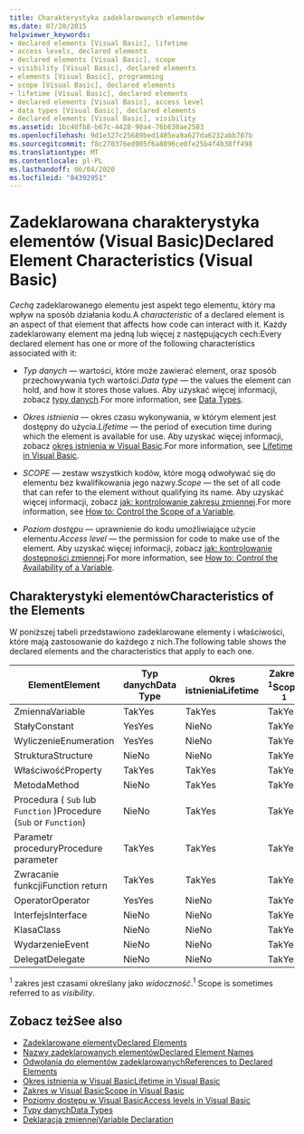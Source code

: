```yaml
---
title: Charakterystyka zadeklarowanych elementów
ms.date: 07/20/2015
helpviewer_keywords:
- declared elements [Visual Basic], lifetime
- access levels, declared elements
- declared elements [Visual Basic], scope
- visibility [Visual Basic], declared elements
- elements [Visual Basic], programming
- scope [Visual Basic], declared elements
- lifetime [Visual Basic], declared elements
- declared elements [Visual Basic], access level
- data types [Visual Basic], declared elements
- declared elements [Visual Basic], visibility
ms.assetid: 1bc40fb8-b67c-4428-90a4-76b630ae2583
ms.openlocfilehash: 9d1e327c25689bed1405ea9a627da6232abb707b
ms.sourcegitcommit: f8c270376ed905f6a8896ce0fe25b4f4b38ff498
ms.translationtype: MT
ms.contentlocale: pl-PL
ms.lasthandoff: 06/04/2020
ms.locfileid: "84392951"
---
```

# <a name="declared-element-characteristics-visual-basic"></a><span data-ttu-id="0dec3-102">Zadeklarowana charakterystyka elementów (Visual Basic)</span><span class="sxs-lookup"><span data-stu-id="0dec3-102">Declared Element Characteristics (Visual Basic)</span></span>
<span data-ttu-id="0dec3-103">*Cechą* zadeklarowanego elementu jest aspekt tego elementu, który ma wpływ na sposób działania kodu.</span><span class="sxs-lookup"><span data-stu-id="0dec3-103">A *characteristic* of a declared element is an aspect of that element that affects how code can interact with it.</span></span> <span data-ttu-id="0dec3-104">Każdy zadeklarowany element ma jedną lub więcej z następujących cech:</span><span class="sxs-lookup"><span data-stu-id="0dec3-104">Every declared element has one or more of the following characteristics associated with it:</span></span>  
  
- <span data-ttu-id="0dec3-105">*Typ danych* — wartości, które może zawierać element, oraz sposób przechowywania tych wartości.</span><span class="sxs-lookup"><span data-stu-id="0dec3-105">*Data type* — the values the element can hold, and how it stores those values.</span></span> <span data-ttu-id="0dec3-106">Aby uzyskać więcej informacji, zobacz [typy danych](../../../language-reference/data-types/index.md).</span><span class="sxs-lookup"><span data-stu-id="0dec3-106">For more information, see [Data Types](../../../language-reference/data-types/index.md).</span></span>  
  
- <span data-ttu-id="0dec3-107">*Okres istnienia* — okres czasu wykonywania, w którym element jest dostępny do użycia.</span><span class="sxs-lookup"><span data-stu-id="0dec3-107">*Lifetime* — the period of execution time during which the element is available for use.</span></span> <span data-ttu-id="0dec3-108">Aby uzyskać więcej informacji, zobacz [okres istnienia w Visual Basic](lifetime.md).</span><span class="sxs-lookup"><span data-stu-id="0dec3-108">For more information, see [Lifetime in Visual Basic](lifetime.md).</span></span>  
  
- <span data-ttu-id="0dec3-109">*SCOPE* — zestaw wszystkich kodów, które mogą odwoływać się do elementu bez kwalifikowania jego nazwy.</span><span class="sxs-lookup"><span data-stu-id="0dec3-109">*Scope* — the set of all code that can refer to the element without qualifying its name.</span></span> <span data-ttu-id="0dec3-110">Aby uzyskać więcej informacji, zobacz [jak: kontrolowanie zakresu zmiennej](how-to-control-the-scope-of-a-variable.md).</span><span class="sxs-lookup"><span data-stu-id="0dec3-110">For more information, see [How to: Control the Scope of a Variable](how-to-control-the-scope-of-a-variable.md).</span></span>  
  
- <span data-ttu-id="0dec3-111">*Poziom dostępu* — uprawnienie do kodu umożliwiające użycie elementu.</span><span class="sxs-lookup"><span data-stu-id="0dec3-111">*Access level* — the permission for code to make use of the element.</span></span> <span data-ttu-id="0dec3-112">Aby uzyskać więcej informacji, zobacz [jak: kontrolowanie dostępności zmiennej](how-to-control-the-availability-of-a-variable.md).</span><span class="sxs-lookup"><span data-stu-id="0dec3-112">For more information, see [How to: Control the Availability of a Variable](how-to-control-the-availability-of-a-variable.md).</span></span>  
  
## <a name="characteristics-of-the-elements"></a><span data-ttu-id="0dec3-113">Charakterystyki elementów</span><span class="sxs-lookup"><span data-stu-id="0dec3-113">Characteristics of the Elements</span></span>  
 <span data-ttu-id="0dec3-114">W poniższej tabeli przedstawiono zadeklarowane elementy i właściwości, które mają zastosowanie do każdego z nich.</span><span class="sxs-lookup"><span data-stu-id="0dec3-114">The following table shows the declared elements and the characteristics that apply to each one.</span></span>  
  
|<span data-ttu-id="0dec3-115">Element</span><span class="sxs-lookup"><span data-stu-id="0dec3-115">Element</span></span>|<span data-ttu-id="0dec3-116">Typ danych</span><span class="sxs-lookup"><span data-stu-id="0dec3-116">Data Type</span></span>|<span data-ttu-id="0dec3-117">Okres istnienia</span><span class="sxs-lookup"><span data-stu-id="0dec3-117">Lifetime</span></span>|<span data-ttu-id="0dec3-118">Zakres <sup>1</sup></span><span class="sxs-lookup"><span data-stu-id="0dec3-118">Scope <sup>1</sup></span></span>|<span data-ttu-id="0dec3-119">Poziom dostępu</span><span class="sxs-lookup"><span data-stu-id="0dec3-119">Access Level</span></span>|  
|-------------|---------------|--------------|------------------------|------------------|  
|<span data-ttu-id="0dec3-120">Zmienna</span><span class="sxs-lookup"><span data-stu-id="0dec3-120">Variable</span></span>|<span data-ttu-id="0dec3-121">Tak</span><span class="sxs-lookup"><span data-stu-id="0dec3-121">Yes</span></span>|<span data-ttu-id="0dec3-122">Tak</span><span class="sxs-lookup"><span data-stu-id="0dec3-122">Yes</span></span>|<span data-ttu-id="0dec3-123">Tak</span><span class="sxs-lookup"><span data-stu-id="0dec3-123">Yes</span></span>|<span data-ttu-id="0dec3-124">Tak</span><span class="sxs-lookup"><span data-stu-id="0dec3-124">Yes</span></span>|  
|<span data-ttu-id="0dec3-125">Stały</span><span class="sxs-lookup"><span data-stu-id="0dec3-125">Constant</span></span>|<span data-ttu-id="0dec3-126">Yes</span><span class="sxs-lookup"><span data-stu-id="0dec3-126">Yes</span></span>|<span data-ttu-id="0dec3-127">Nie</span><span class="sxs-lookup"><span data-stu-id="0dec3-127">No</span></span>|<span data-ttu-id="0dec3-128">Tak</span><span class="sxs-lookup"><span data-stu-id="0dec3-128">Yes</span></span>|<span data-ttu-id="0dec3-129">Tak</span><span class="sxs-lookup"><span data-stu-id="0dec3-129">Yes</span></span>|  
|<span data-ttu-id="0dec3-130">Wyliczenie</span><span class="sxs-lookup"><span data-stu-id="0dec3-130">Enumeration</span></span>|<span data-ttu-id="0dec3-131">Yes</span><span class="sxs-lookup"><span data-stu-id="0dec3-131">Yes</span></span>|<span data-ttu-id="0dec3-132">Nie</span><span class="sxs-lookup"><span data-stu-id="0dec3-132">No</span></span>|<span data-ttu-id="0dec3-133">Tak</span><span class="sxs-lookup"><span data-stu-id="0dec3-133">Yes</span></span>|<span data-ttu-id="0dec3-134">Tak</span><span class="sxs-lookup"><span data-stu-id="0dec3-134">Yes</span></span>|  
|<span data-ttu-id="0dec3-135">Struktura</span><span class="sxs-lookup"><span data-stu-id="0dec3-135">Structure</span></span>|<span data-ttu-id="0dec3-136">Nie</span><span class="sxs-lookup"><span data-stu-id="0dec3-136">No</span></span>|<span data-ttu-id="0dec3-137">Nie</span><span class="sxs-lookup"><span data-stu-id="0dec3-137">No</span></span>|<span data-ttu-id="0dec3-138">Tak</span><span class="sxs-lookup"><span data-stu-id="0dec3-138">Yes</span></span>|<span data-ttu-id="0dec3-139">Tak</span><span class="sxs-lookup"><span data-stu-id="0dec3-139">Yes</span></span>|  
|<span data-ttu-id="0dec3-140">Właściwość</span><span class="sxs-lookup"><span data-stu-id="0dec3-140">Property</span></span>|<span data-ttu-id="0dec3-141">Tak</span><span class="sxs-lookup"><span data-stu-id="0dec3-141">Yes</span></span>|<span data-ttu-id="0dec3-142">Tak</span><span class="sxs-lookup"><span data-stu-id="0dec3-142">Yes</span></span>|<span data-ttu-id="0dec3-143">Tak</span><span class="sxs-lookup"><span data-stu-id="0dec3-143">Yes</span></span>|<span data-ttu-id="0dec3-144">Tak</span><span class="sxs-lookup"><span data-stu-id="0dec3-144">Yes</span></span>|  
|<span data-ttu-id="0dec3-145">Metoda</span><span class="sxs-lookup"><span data-stu-id="0dec3-145">Method</span></span>|<span data-ttu-id="0dec3-146">Nie</span><span class="sxs-lookup"><span data-stu-id="0dec3-146">No</span></span>|<span data-ttu-id="0dec3-147">Tak</span><span class="sxs-lookup"><span data-stu-id="0dec3-147">Yes</span></span>|<span data-ttu-id="0dec3-148">Tak</span><span class="sxs-lookup"><span data-stu-id="0dec3-148">Yes</span></span>|<span data-ttu-id="0dec3-149">Tak</span><span class="sxs-lookup"><span data-stu-id="0dec3-149">Yes</span></span>|  
|<span data-ttu-id="0dec3-150">Procedura ( `Sub` lub `Function` )</span><span class="sxs-lookup"><span data-stu-id="0dec3-150">Procedure (`Sub` or `Function`)</span></span>|<span data-ttu-id="0dec3-151">Nie</span><span class="sxs-lookup"><span data-stu-id="0dec3-151">No</span></span>|<span data-ttu-id="0dec3-152">Tak</span><span class="sxs-lookup"><span data-stu-id="0dec3-152">Yes</span></span>|<span data-ttu-id="0dec3-153">Tak</span><span class="sxs-lookup"><span data-stu-id="0dec3-153">Yes</span></span>|<span data-ttu-id="0dec3-154">Tak</span><span class="sxs-lookup"><span data-stu-id="0dec3-154">Yes</span></span>|  
|<span data-ttu-id="0dec3-155">Parametr procedury</span><span class="sxs-lookup"><span data-stu-id="0dec3-155">Procedure parameter</span></span>|<span data-ttu-id="0dec3-156">Tak</span><span class="sxs-lookup"><span data-stu-id="0dec3-156">Yes</span></span>|<span data-ttu-id="0dec3-157">Tak</span><span class="sxs-lookup"><span data-stu-id="0dec3-157">Yes</span></span>|<span data-ttu-id="0dec3-158">Tak</span><span class="sxs-lookup"><span data-stu-id="0dec3-158">Yes</span></span>|<span data-ttu-id="0dec3-159">Nie</span><span class="sxs-lookup"><span data-stu-id="0dec3-159">No</span></span>|  
|<span data-ttu-id="0dec3-160">Zwracanie funkcji</span><span class="sxs-lookup"><span data-stu-id="0dec3-160">Function return</span></span>|<span data-ttu-id="0dec3-161">Tak</span><span class="sxs-lookup"><span data-stu-id="0dec3-161">Yes</span></span>|<span data-ttu-id="0dec3-162">Tak</span><span class="sxs-lookup"><span data-stu-id="0dec3-162">Yes</span></span>|<span data-ttu-id="0dec3-163">Tak</span><span class="sxs-lookup"><span data-stu-id="0dec3-163">Yes</span></span>|<span data-ttu-id="0dec3-164">Nie</span><span class="sxs-lookup"><span data-stu-id="0dec3-164">No</span></span>|  
|<span data-ttu-id="0dec3-165">Operator</span><span class="sxs-lookup"><span data-stu-id="0dec3-165">Operator</span></span>|<span data-ttu-id="0dec3-166">Yes</span><span class="sxs-lookup"><span data-stu-id="0dec3-166">Yes</span></span>|<span data-ttu-id="0dec3-167">Nie</span><span class="sxs-lookup"><span data-stu-id="0dec3-167">No</span></span>|<span data-ttu-id="0dec3-168">Tak</span><span class="sxs-lookup"><span data-stu-id="0dec3-168">Yes</span></span>|<span data-ttu-id="0dec3-169">Tak</span><span class="sxs-lookup"><span data-stu-id="0dec3-169">Yes</span></span>|  
|<span data-ttu-id="0dec3-170">Interfejs</span><span class="sxs-lookup"><span data-stu-id="0dec3-170">Interface</span></span>|<span data-ttu-id="0dec3-171">Nie</span><span class="sxs-lookup"><span data-stu-id="0dec3-171">No</span></span>|<span data-ttu-id="0dec3-172">Nie</span><span class="sxs-lookup"><span data-stu-id="0dec3-172">No</span></span>|<span data-ttu-id="0dec3-173">Tak</span><span class="sxs-lookup"><span data-stu-id="0dec3-173">Yes</span></span>|<span data-ttu-id="0dec3-174">Tak</span><span class="sxs-lookup"><span data-stu-id="0dec3-174">Yes</span></span>|  
|<span data-ttu-id="0dec3-175">Klasa</span><span class="sxs-lookup"><span data-stu-id="0dec3-175">Class</span></span>|<span data-ttu-id="0dec3-176">Nie</span><span class="sxs-lookup"><span data-stu-id="0dec3-176">No</span></span>|<span data-ttu-id="0dec3-177">Nie</span><span class="sxs-lookup"><span data-stu-id="0dec3-177">No</span></span>|<span data-ttu-id="0dec3-178">Tak</span><span class="sxs-lookup"><span data-stu-id="0dec3-178">Yes</span></span>|<span data-ttu-id="0dec3-179">Tak</span><span class="sxs-lookup"><span data-stu-id="0dec3-179">Yes</span></span>|  
|<span data-ttu-id="0dec3-180">Wydarzenie</span><span class="sxs-lookup"><span data-stu-id="0dec3-180">Event</span></span>|<span data-ttu-id="0dec3-181">Nie</span><span class="sxs-lookup"><span data-stu-id="0dec3-181">No</span></span>|<span data-ttu-id="0dec3-182">Nie</span><span class="sxs-lookup"><span data-stu-id="0dec3-182">No</span></span>|<span data-ttu-id="0dec3-183">Tak</span><span class="sxs-lookup"><span data-stu-id="0dec3-183">Yes</span></span>|<span data-ttu-id="0dec3-184">Tak</span><span class="sxs-lookup"><span data-stu-id="0dec3-184">Yes</span></span>|  
|<span data-ttu-id="0dec3-185">Delegat</span><span class="sxs-lookup"><span data-stu-id="0dec3-185">Delegate</span></span>|<span data-ttu-id="0dec3-186">Nie</span><span class="sxs-lookup"><span data-stu-id="0dec3-186">No</span></span>|<span data-ttu-id="0dec3-187">Nie</span><span class="sxs-lookup"><span data-stu-id="0dec3-187">No</span></span>|<span data-ttu-id="0dec3-188">Tak</span><span class="sxs-lookup"><span data-stu-id="0dec3-188">Yes</span></span>|<span data-ttu-id="0dec3-189">Tak</span><span class="sxs-lookup"><span data-stu-id="0dec3-189">Yes</span></span>|  
  
 <span data-ttu-id="0dec3-190"><sup>1</sup> zakres jest czasami określany jako *widoczność*.</span><span class="sxs-lookup"><span data-stu-id="0dec3-190"><sup>1</sup> Scope is sometimes referred to as *visibility*.</span></span>  
  
## <a name="see-also"></a><span data-ttu-id="0dec3-191">Zobacz też</span><span class="sxs-lookup"><span data-stu-id="0dec3-191">See also</span></span>

- [<span data-ttu-id="0dec3-192">Zadeklarowane elementy</span><span class="sxs-lookup"><span data-stu-id="0dec3-192">Declared Elements</span></span>](index.md)
- [<span data-ttu-id="0dec3-193">Nazwy zadeklarowanych elementów</span><span class="sxs-lookup"><span data-stu-id="0dec3-193">Declared Element Names</span></span>](declared-element-names.md)
- [<span data-ttu-id="0dec3-194">Odwołania do elementów zadeklarowanych</span><span class="sxs-lookup"><span data-stu-id="0dec3-194">References to Declared Elements</span></span>](references-to-declared-elements.md)
- [<span data-ttu-id="0dec3-195">Okres istnienia w Visual Basic</span><span class="sxs-lookup"><span data-stu-id="0dec3-195">Lifetime in Visual Basic</span></span>](lifetime.md)
- [<span data-ttu-id="0dec3-196">Zakres w Visual Basic</span><span class="sxs-lookup"><span data-stu-id="0dec3-196">Scope in Visual Basic</span></span>](scope.md)
- [<span data-ttu-id="0dec3-197">Poziomy dostępu w Visual Basic</span><span class="sxs-lookup"><span data-stu-id="0dec3-197">Access levels in Visual Basic</span></span>](access-levels.md)
- [<span data-ttu-id="0dec3-198">Typy danych</span><span class="sxs-lookup"><span data-stu-id="0dec3-198">Data Types</span></span>](../data-types/index.md)
- [<span data-ttu-id="0dec3-199">Deklaracja zmiennej</span><span class="sxs-lookup"><span data-stu-id="0dec3-199">Variable Declaration</span></span>](../variables/variable-declaration.md)
